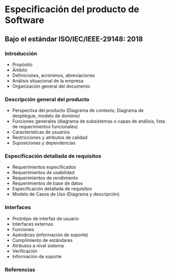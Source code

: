 # Especificación del producto de Software
## Bajo el estándar ISO/IEC/IEEE-29148: 2018
### Introducción
- Propósito
- Ámbito
- Definiciones, acrónimos, abreviaciones
- Análisis situacional de la empresa
- Organización general del documento
### Descripción general del producto
- Perspectiva del producto (Diagrama de contexto, Diagrama de
despliegue, modelo de dominio)
- Funciones generales (diagrama de subsistemas o capas de análisis, lista
de requerimientos funcionales)
- Características de usuarios
- Restricciones y atributos de calidad
- Suposiciones y dependencias
### Especificación detallada de requisitos
- Requerimientos especificados
- Requerimientos de usabilidad
- Requerimientos de rendimiento
- Requerimientos de base de datos
- Especificación detallada de requisitos
- Modelo de Casos de Uso (Diagrama y descripción)
### Interfaces
- Prototipo de interfaz de usuario
- Interfaces externas
- Funciones
- Apéndices (información de soporte)
- Cumplimiento de estándares
- Atributos a nivel sistema
- Verificación
- Información de soporte

### Referencias 